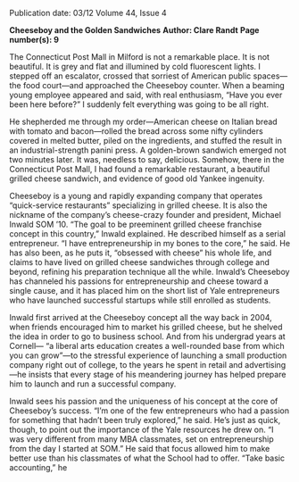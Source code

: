 Publication date: 03/12
Volume 44, Issue 4

**Cheeseboy and the Golden Sandwiches**
**Author: Clare Randt**
**Page number(s): 9**

The Connecticut Post Mall in 
Milford is not a remarkable place. It 
is not beautiful. It is grey and flat and 
illumined by cold fluorescent lights. I 
stepped off an escalator, crossed that 
sorriest of American public spaces—
the food court—and approached the 
Cheeseboy counter. When a beaming 
young employee appeared and said, 
with real enthusiasm, “Have you ever 
been here before?” I suddenly felt 
everything was going to be all right.

He shepherded me through my 
order—American cheese on Italian 
bread with tomato and bacon—rolled 
the bread across some nifty cylinders 
covered in melted butter, piled on the 
ingredients, and stuffed the result in 
an industrial-strength panini press. A 
golden-brown sandwich emerged not 
two minutes later. It was, needless to 
say, delicious. Somehow, there in the 
Connecticut Post Mall, I had found 
a remarkable restaurant, a beautiful 
grilled cheese sandwich, and evidence 
of good old Yankee ingenuity.

Cheeseboy is a young and 
rapidly expanding company that 
operates “quick-service restaurants” 
specializing in grilled cheese. It is 
also the nickname of the company’s 
cheese-crazy founder and president, 
Michael Inwald SOM ’10. 
“The 
goal 
to 
be 
preeminent grilled cheese franchise 
concept in this country,” Inwald 
explained. He described himself 
as a serial entrepreneur. “I have 
entrepreneurship in my bones to the 
core,” he said. He has also been, as 
he puts it, “obsessed with cheese” 
his whole life, and claims to have 
lived on grilled cheese sandwiches 
through college and beyond, refining 
his preparation technique all the while. 
Inwald’s Cheeseboy has channeled his 
passions for entrepreneurship and 
cheese toward a single cause, and it 
has placed him on the short list of 
Yale entrepreneurs who have launched 
successful startups while still enrolled 
as students.

Inwald first arrived at the 
Cheeseboy concept all the way back 
in 2004, when friends encouraged 
him to market his grilled cheese, but 
he shelved the idea in order to go 
to business school. And from his 
undergrad years at Cornell— “a liberal 
arts education creates a well-rounded 
base from which you can grow”—to 
the stressful experience of launching 
a small production company right out 
of college, to the years he spent in 
retail and advertising—he insists that 
every stage of his meandering journey 
has helped prepare him to launch and 
run a successful company. 

Inwald sees his passion and the 
uniqueness of his concept at the core 
of Cheeseboy’s success. “I’m one 
of the few entrepreneurs who had 
a passion for something that hadn’t 
been truly explored,” he said. He’s 
just as quick, though, to point out 
the importance of the Yale resources 
he drew on. “I was very different 
from many MBA classmates, set 
on entrepreneurship from the day I 
started at SOM.” He said that focus 
allowed him to make better use than 
his classmates of what the School had 
to offer. “Take basic accounting,” he